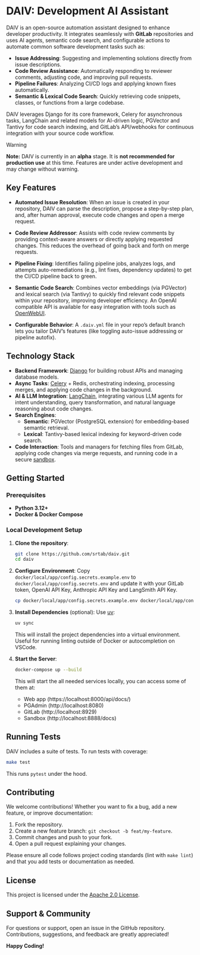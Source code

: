 # DAIV: Development AI Assistant

DAIV is an open-source automation assistant designed to enhance developer productivity. It integrates seamlessly with **GitLab** repositories and uses AI agents, semantic code search, and configurable actions to automate common software development tasks such as:

- **Issue Addressing**: Suggesting and implementing solutions directly from issue descriptions.
- **Code Review Assistance**: Automatically responding to reviewer comments, adjusting code, and improving pull requests.
- **Pipeline Failures**: Analyzing CI/CD logs and applying known fixes automatically.
- **Semantic & Lexical Code Search**: Quickly retrieving code snippets, classes, or functions from a large codebase.

DAIV leverages Django for its core framework, Celery for asynchronous tasks, LangChain and related models for AI-driven logic, PGVector and Tantivy for code search indexing, and GitLab’s API/webhooks for continuous integration with your source code workflow.

> [!WARNING]
> **Note:** DAIV is currently in an **alpha** stage. It is **not recommended for production use** at this time. Features are under active development and may change without warning.

## Key Features

- **Automated Issue Resolution**: When an issue is created in your repository, DAIV can parse the description, propose a step-by-step plan, and, after human approval, execute code changes and open a merge request.

- **Code Review Addressor**: Assists with code review comments by providing context-aware answers or directly applying requested changes. This reduces the overhead of going back and forth on merge requests.

- **Pipeline Fixing**: Identifies failing pipeline jobs, analyzes logs, and attempts auto-remediations (e.g., lint fixes, dependency updates) to get the CI/CD pipeline back to green.

- **Semantic Code Search**: Combines vector embeddings (via PGVector) and lexical search (via Tantivy) to quickly find relevant code snippets within your repository, improving developer efficiency. An OpenAI compatible API is available for easy integration with tools such as [OpenWebUI](https://github.com/OpenWebUI/OpenWebUI).

- **Configurable Behavior**: A `.daiv.yml` file in your repo’s default branch lets you tailor DAIV’s features (like toggling auto-issue addressing or pipeline autofix).

## Technology Stack

- **Backend Framework**: [Django](https://www.djangoproject.com/) for building robust APIs and managing database models.
- **Async Tasks**: [Celery](https://docs.celeryproject.org/) + Redis, orchestrating indexing, processing merges, and applying code changes in the background.
- **AI & LLM Integration**: [LangChain](https://langchain.ai/), integrating various LLM agents for intent understanding, query transformation, and natural language reasoning about code changes.
- **Search Engines**:
  - **Semantic**: PGVector (PostgreSQL extension) for embedding-based semantic retrieval.
  - **Lexical**: Tantivy-based lexical indexing for keyword-driven code search.
- **Code Interaction**: Tools and managers for fetching files from GitLab, applying code changes via merge requests, and running code in a secure [sandbox](https://github.com/srtab/daiv-sandbox/).

## Getting Started

### Prerequisites

- **Python 3.12+**
- **Docker & Docker Compose**

### Local Development Setup

1. **Clone the repository**:

   ```bash
   git clone https://github.com/srtab/daiv.git
   cd daiv
   ```

2. **Configure Environment**:
   Copy `docker/local/app/config.secrets.example.env` to `docker/local/app/config.secrets.env` and update it with your GitLab token, OpenAI API Key, Anthropic API Key and LangSmith API Key.

   ```bash
   cp docker/local/app/config.secrets.example.env docker/local/app/config.secrets.env
   ```

3. **Install Dependencies** (optional):
   Use [uv](https://astral.sh/uv/):

   ```bash
   uv sync
   ```

   This will install the project dependencies into a virtual environment. Useful for running linting outside of Docker or autocompletion on VSCode.

4. **Start the Server**:

   ```bash
   docker-compose up --build
   ```

   This will start the all needed services locally, you can access some of them at:

   - Web app (https://localhost:8000/api/docs/)
   - PGAdmin (http://localhost:8080)
   - GitLab (http://localhost:8929)
   - Sandbox (http://localhost:8888/docs)

## Running Tests

DAIV includes a suite of tests. To run tests with coverage:

```bash
make test
```

This runs `pytest` under the hood.

## Contributing

We welcome contributions! Whether you want to fix a bug, add a new feature, or improve documentation:

1. Fork the repository.
2. Create a new feature branch: `git checkout -b feat/my-feature`.
3. Commit changes and push to your fork.
4. Open a pull request explaining your changes.

Please ensure all code follows project coding standards (lint with `make lint`) and that you add tests or documentation as needed.

## License

This project is licensed under the [Apache 2.0 License](LICENSE).

## Support & Community

For questions or support, open an issue in the GitHub repository. Contributions, suggestions, and feedback are greatly appreciated!

**Happy Coding!**
